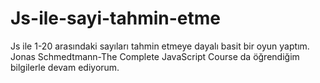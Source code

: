 # Js-ile-sayi-tahmin-etme
Js ile 1-20 arasındaki sayıları tahmin etmeye dayalı basit bir oyun yaptım.
Jonas Schmedtmann-The Complete JavaScript Course da öğrendiğim bilgilerle devam ediyorum.

